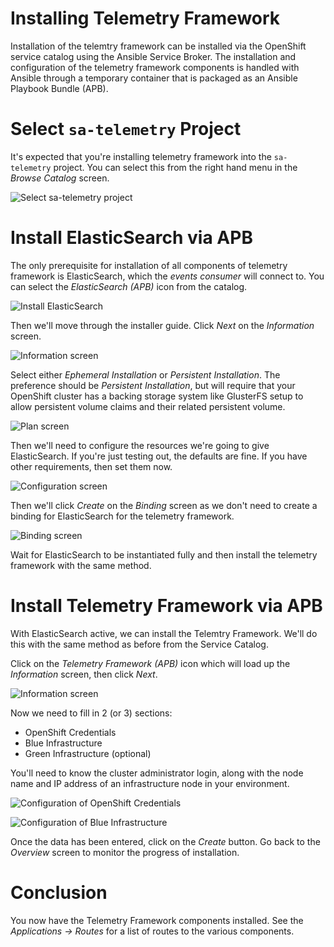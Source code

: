 # Installing Telemetry Framework

Installation of the telemtry framework can be installed via the OpenShift
service catalog using the Ansible Service Broker. The installation and
configuration of the telemetry framework components is handled with Ansible
through a temporary container that is packaged as an Ansible Playbook Bundle
(APB).

# Select `sa-telemetry` Project

It's expected that you're installing telemetry framework into the
`sa-telemetry` project. You can select this from the right hand menu in the
_Browse Catalog_ screen.

![Select sa-telemetry project](docs/imgs/tf-apb-project-selection.png)

# Install ElasticSearch via APB

The only prerequisite for installation of all components of telemetry framework
is ElasticSearch, which the _events consumer_ will connect to. You can select
the _ElasticSearch (APB)_ icon from the catalog.

![Install ElasticSearch](docs/imgs/tf-apb-install-elasticsearch.png)

Then we'll move through the installer guide. Click _Next_ on the _Information_
screen.

![Information screen](docs/imgs/tf-apb-elasticsearch-information.png)

Select either _Ephemeral Installation_ or _Persistent Installation_. The
preference should be _Persistent Installation_, but will require that your
OpenShift cluster has a backing storage system like GlusterFS setup to allow
persistent volume claims and their related persistent volume.

![Plan screen](docs/imgs/tf-apb-elasticsearch-information.png)

Then we'll need to configure the resources we're going to give ElasticSearch.
If you're just testing out, the defaults are fine. If you have other
requirements, then set them now.

![Configuration screen](docs/imgs/tf-apb-elasticsearch-configuration.png)

Then we'll click _Create_ on the _Binding_ screen as we don't need to create a
binding for ElasticSearch for the telemetry framework.

![Binding screen](docs/imgs/tf-apb-elasticsearch-binding.png)

Wait for ElasticSearch to be instantiated fully and then install the telemetry
framework with the same method.

# Install Telemetry Framework via APB

With ElasticSearch active, we can install the Telemtry Framework. We'll do this
with the same method as before from the Service Catalog.

Click on the _Telemetry Framework (APB)_ icon which will load up the
_Information_ screen, then click _Next_.

![Information screen](docs/imgs/tf-apb-telemetry-framework-information.png)

Now we need to fill in 2 (or 3) sections:

* OpenShift Credentials
* Blue Infrastructure
* Green Infrastructure (optional)

You'll need to know the cluster administrator login, along with the node name
and IP address of an infrastructure node in your environment.

![Configuration of OpenShift Credentials](docs/imgs/tf-apb-telemetry-framework-configuration-creds.png)

![Configuration of Blue Infrastructure](docs/imgs/tf-apb-telemetry-framework-configuration-infra.png)

Once the data has been entered, click on the _Create_ button. Go back to the
_Overview_ screen to monitor the progress of installation.

# Conclusion

You now have the Telemetry Framework components installed. See the
_Applications -> Routes_ for a list of routes to the various components.
